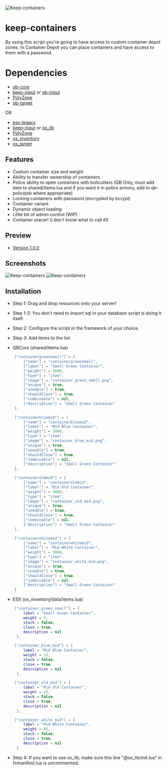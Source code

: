 ![Keep-containers](https://raw.githubusercontent.com/swkeep/keep-containers/master/.github/images/keep-containers.jpg)

# keep-containers
By using this script you're going to have access to custom container depot zones.
In Container Depot you can place containers and have access to them with a password.

# Dependencies

- [qb-core](https://github.com/qbcore-framework/qb-core)
- [keep-input](https://github.com/swkeep/keep-input) or [qb-input](https://github.com/qbcore-framework/qb-input)
- [PolyZone](https://github.com/mkafrin/PolyZone)
- [qb-target]()

OR

- [esx-legacy](https://github.com/esx-framework/esx-legacy)
- [keep-input](https://github.com/swkeep/keep-input) or [ox_lib](https://github.com/overextended/ox_lib)
- [PolyZone](https://github.com/mkafrin/PolyZone)
- [ox_inventory](https://github.com/overextended/ox_inventory)
- [ox_target](https://github.com/overextended/ox_target)

## Features

- Custom container size and weight
- Ability to transfer ownership of containers
- Police ability to open containers with boltcutters (QB Only, must add item to shared/items.lua and if you want it in police armory, add to qb-policejob where appropriate)
- Locking containers with password (encrypted by bcrypt)
- Container variant
- Dynamic object loading
- Little bit of admin control (WIP)
- Container placer! (i don't know what to call it!)

## Preview

- [Version 1.0.0](https://youtu.be/dTQa6EVSSVc)

## Screenshots
![Keep-containers](https://raw.githubusercontent.com/swkeep/keep-containers/master/.github/images/ox_target.jpg)
![Keep-containers](https://raw.githubusercontent.com/swkeep/keep-containers/master/.github/images/qbtarget.jpg)

## Installation

- Step 1: Drag and drop resources onto your server!
- Step 1-2: You don't need to import sql in your database script is doing it itself.
- Step 2: Configure the script in the framework of your choice.
- Step 3: Add items to the list

- QBCore (shared/items.lua)
```lua
    ["containergreensmall"] = {
        ["name"] = "containergreensmall",
        ["label"] = "Small Green Container",
        ["weight"] = 5000,
        ["type"] = "item",
        ["image"] = "container_green_small.png",
        ["unique"] = true,
        ["useable"] = true,
        ["shouldClose"] = true,
        ["combinable"] = nil,
        ["description"] = "Small Green Container"
    },

    ["containerbluemid"] = {
        ["name"] = "containerbluemid",
        ["label"] = "Mid Blue Container",
        ["weight"] = 5000,
        ["type"] = "item",
        ["image"] = "container_blue_mid.png",
        ["unique"] = true,
        ["useable"] = true,
        ["shouldClose"] = true,
        ["combinable"] = nil,
        ["description"] = "Small Green Container"
    },

    ["containeroldmid"] = {
        ["name"] = "containeroldmid",
        ["label"] = "Mid Old Container",
        ["weight"] = 5000,
        ["type"] = "item",
        ["image"] = "container_old_mid.png",
        ["unique"] = true,
        ["useable"] = true,
        ["shouldClose"] = true,
        ["combinable"] = nil,
        ["description"] = "Small Green Container"
    },

    ["containerwhitemid"] = {
        ["name"] = "containerwhitemid",
        ["label"] = "Mid White Container",
        ["weight"] = 5000,
        ["type"] = "item",
        ["image"] = "container_white_mid.png",
        ["unique"] = true,
        ["useable"] = true,
        ["shouldClose"] = true,
        ["combinable"] = nil,
        ["description"] = "Small Green Container"
    }
```

- ESX (ox_inventory/data/items.lua)
```lua
    ["container_green_small"] = {
        label = "Small Green Container",
        weight = 5,
        stack = false,
        close = true,
        description = nil
     },

    ["container_blue_mid"] = {
        label = "Mid Blue Container",
        weight = 15,
        stack = false,
        close = true,
        description = nil
     },

    ["container_old_mid"] = {
        label = "Mid Old Container",
        weight = 15,
        stack = false,
        close = true,
        description = nil
     },

    ["container_white_mid"] = {
        label = "Mid White Container",
        weight = 15,
        stack = false,
        close = true,
        description = nil
     }
```

- Step 4: If you want to use ox_lib, make sure this line "@ox_lib/init.lua" in fxmanifest.lua is uncommented.
